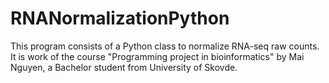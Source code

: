 # RNANormalizationPython
This program consists of a Python class to normalize RNA-seq raw counts. It is work of the course "Programming project in bioinformatics" by Mai Nguyen, a Bachelor student from University of Skovde.
